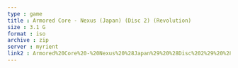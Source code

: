```yaml
---
type : game
title : Armored Core - Nexus (Japan) (Disc 2) (Revolution)
size : 3.1 G
format : iso
archive : zip
server : myrient
link2 : Armored%20Core%20-%20Nexus%20%28Japan%29%20%28Disc%202%29%20%28Revolution%29
---
```

